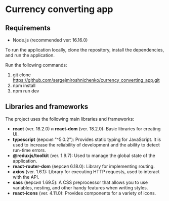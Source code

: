 # Currency converting app

## Requirements
- Node.js (recommended ver: 16.16.0)

To run the application locally, clone the repository, install the dependencies, and run the application.

Run the following commands:
1. git clone https://github.com/sergejmiroshnichenko/currency_converting_app.git
2. npm install
3. npm run dev

## Libraries and frameworks

The project uses the following main libraries and frameworks:

- **react** (ver. 18.2.0) и **react-dom** (ver. 18.2.0): Basic libraries for creating UI.
- **typescript** (версия "^5.0.2"): Provides static typing for JavaScript. It is used to increase the reliability of development and the ability to detect run-time errors.
- **@reduxjs/toolkit** (ver. 1.9.7): Used to manage the global state of the application.
- **react-router-dom** (версия 6.18.0): Library for implementing routing.
- **axios** (ver. 1.6.1): Library for executing HTTP requests, used to interact with the API.
- **sass** (версия 1.69.5): A CSS preprocessor that allows you to use variables, nesting, and other handy features when writing styles.
- **react-icons** (ver. 4.11.0): Provides components for a variety of icons.

